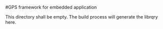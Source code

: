
#GPS framework for embedded application

This directory shall be empty.
The build process will generate the librqry here.
